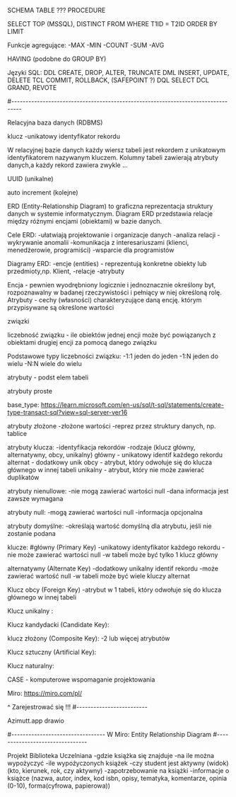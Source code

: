SCHEMA TABLE ??? PROCEDURE


SELECT    TOP (MSSQL), DISTINCT
FROM
WHERE     T1ID = T2ID
ORDER     BY
LIMIT

Funkcje agregujące:
-MAX
-MIN
-COUNT
-SUM
-AVG

HAVING (podobne do GROUP BY)


Języki SQL:
DDL     CREATE, DROP, ALTER, TRUNCATE 
DML     INSERT, UPDATE, DELETE
TCL     COMMIT, ROLLBACK, (SAFEPOINT ?)
DQL     SELECT
DCL     GRAND, REVOTE

#---------------------------------------------------------------------------------

Relacyjna baza danych (RDBMS)

klucz -unikatowy identyfikator rekordu

W relacyjnej bazie danych każdy wiersz tabeli jest rekordem z unikatowym identyfikatorem nazywanym kluczem.
Kolumny tabeli zawierają atrybuty danych,a każdy rekord zawiera zwykle ...


UUID (unikalne)

auto increment (kolejne)


ERD (Entity-Relationship Diagram) to graficzna reprezentacja struktury danych w systemie informatycznym. 
Diagram ERD przedstawia relacje między różnymi encjami (obiektami) w bazie danych.

Cele ERD:
-ułatwiają projektowanie i organizacje danych
-analiza relacji
-wykrywanie anomalii
-komunikacja z interesariuszami (klienci, menedżerowie, programiści)
-wsparcie dla programistów

Diagramy ERD:
-encje (entities) - reprezentują konkretne obiekty lub przedmioty,np. Klient,
-relacje
-atrybuty

Encja - pewnien wyodrębniony logicznie i jednoznacznie określony byt, rozpoznawalny w badanej rzeczywistości i pełniący w niej określoną rolę.
Atrybuty - cechy (własności) charakteryzujące daną encję. którym przypisywane są określone wartości

związki

liczebność związku - ile obiektów jednej encji może być powiązanych z obiektami drugiej encji za pomocą danego związku

Podstawowe typy liczebności związku:
-1:1 jeden do jeden
-1:N jeden do wielu
-N:N wiele do wielu

atrybuty - podst elem tabeli

atrybuty proste

base_type:
https://learn.microsoft.com/en-us/sql/t-sql/statements/create-type-transact-sql?view=sql-server-ver16


atrybuty złożone
-złożone wartości
-reprez przez struktury danych, np. tablice

atrybuty klucza:
-identyfikacja rekordów
-rodzaje (klucz główny, alternatywny, obcy, unikalny)
    główny - unikatowy identif każdego rekordu
    alternat - dodatkowy unik
    obcy - atrybut, który odwołuje się do klucza głównego w innej tabeli
    unikalny - atrybut, który nie może zawierać duplikatów

atrybuty nienullowe:
-nie mogą zawierać wartości null
-dana informacja jest zawsze wymagana

atrybuty null:
-mogą zawierać wartości null
-informacja opcjonalna

atrybuty domyślne:
-określają wartość domyślną dla atrybutu, jeśli nie zostanie podana


klucze:
#główny (Primary Key)
-unikatowy identyfikator każdego rekordu
-nie może zawierać wartości null
-w tabeli może być tylko 1 klucz główny

alternatywny (Alternate Key)
-dodatkowy unikalny identif rekordu
-może zawierać wartość null
-w tabeli może być wiele kluczy alternat

Klucz obcy (Foreign Key)
-atrybut w 1 tabeli, który odwołuje się do klucza głównego w innej tabeli

Klucz unikalny :

Klucz kandydacki (Candidate Key):

klucz złożony (Composite Key):
-2 lub więcej atrybutów

Klucz sztuczny (Artificial Key):

Klucz naturalny:



CASE - komputerowe wspomaganie projektowania

Miro:
https://miro.com/pl/

^ Zarejestrować się !!!
#-------------------------

Azimutt.app
drawio



#---------------------------------
W Miro:
Entity Relationship Diagram
#--------------------------------








Projekt Biblioteka Uczelniana
-gdzie książka się znajduje
-na ile można wypożyczyć
-ile wypożyczonych książek
-czy student jest aktywny   (widok) (kto, kierunek, rok, czy aktywny)
-zapotrzebowanie na książki
-informacje o książce (nazwa, autor, index, kod isbn, opisy, tematyka, komentarze, opinia (0-10), forma(cyfrowa, papierowa))